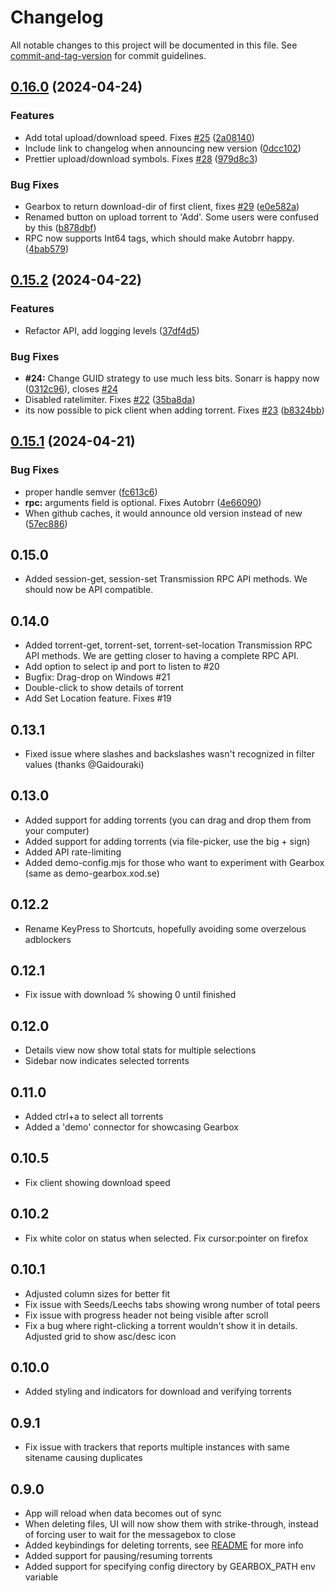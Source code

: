 # Changelog

All notable changes to this project will be documented in this file. See [commit-and-tag-version](https://github.com/absolute-version/commit-and-tag-version) for commit guidelines.

## [0.16.0](https://github.com/mikabytes/gearbox/compare/v0.15.2...v0.16.0) (2024-04-24)


### Features

* Add total upload/download speed. Fixes [#25](https://github.com/mikabytes/gearbox/issues/25) ([2a08140](https://github.com/mikabytes/gearbox/commit/2a081400f106c4e4b7aa145b2f25dc045a04ef28))
* Include link to changelog when announcing new version ([0dcc102](https://github.com/mikabytes/gearbox/commit/0dcc1026b09e600325a634836457ce54980fafb5))
* Prettier upload/download symbols. Fixes [#28](https://github.com/mikabytes/gearbox/issues/28) ([979d8c3](https://github.com/mikabytes/gearbox/commit/979d8c313c8a84a194ea6aa53774227f9cd85e3a))


### Bug Fixes

* Gearbox to return download-dir of first client, fixes [#29](https://github.com/mikabytes/gearbox/issues/29) ([e0e582a](https://github.com/mikabytes/gearbox/commit/e0e582a20c1b2825b65802af9c78314b9e0caa7e))
* Renamed button on upload torrent to 'Add'. Some users were confused by this ([b878dbf](https://github.com/mikabytes/gearbox/commit/b878dbfbe10ebd2cd89b9e8615d914d5e58a4201))
* RPC now supports Int64 tags, which should make Autobrr happy. ([4bab579](https://github.com/mikabytes/gearbox/commit/4bab579f08a3f4e21e46ea780bddd16bfc8c45ea))

## [0.15.2](https://github.com/mikabytes/gearbox/compare/v0.15.1...v0.15.2) (2024-04-22)


### Features

* Refactor API, add logging levels ([37df4d5](https://github.com/mikabytes/gearbox/commit/37df4d581f66f473cb160ca776b14743ef3e02c3))


### Bug Fixes

* **#24:** Change GUID strategy to use much less bits. Sonarr is happy now ([0312c96](https://github.com/mikabytes/gearbox/commit/0312c96c26ebad7ab191e219a83c76cab2d65b69)), closes [#24](https://github.com/mikabytes/gearbox/issues/24)
* Disabled ratelimiter. Fixes [#22](https://github.com/mikabytes/gearbox/issues/22) ([35ba8da](https://github.com/mikabytes/gearbox/commit/35ba8daf601cf0a46b6e7f1c7c3e643191c42c9e))
* its now possible to pick client when adding torrent. Fixes [#23](https://github.com/mikabytes/gearbox/issues/23) ([b8324bb](https://github.com/mikabytes/gearbox/commit/b8324bba9467bf1e989cd40b0dceb4ffb1faf248))

## [0.15.1](https://github.com/mikabytes/gearbox/compare/v0.15.0...v0.15.1) (2024-04-21)


### Bug Fixes

* proper handle semver ([fc613c6](https://github.com/mikabytes/gearbox/commit/fc613c68a257ea15a516c04876c6b41ed9ebfb91))
* **rpc:** arguments field is optional. Fixes Autobrr ([4e66090](https://github.com/mikabytes/gearbox/commit/4e660901dca2960ea15620dc7b8028a6e5283563))
* When github caches, it would announce old version instead of new ([57ec886](https://github.com/mikabytes/gearbox/commit/57ec88610e238db24c06dd107f85476f5dc51d00))

## 0.15.0

- Added session-get, session-set Transmission RPC API methods. We should now be API compatible.

## 0.14.0

- Added torrent-get, torrent-set, torrent-set-location Transmission RPC API methods. We are getting closer to having a complete RPC API.
- Add option to select ip and port to listen to #20
- Bugfix: Drag-drop on Windows #21
- Double-click to show details of torrent
- Add Set Location feature. Fixes #19

## 0.13.1

- Fixed issue where slashes and backslashes wasn't recognized in filter values (thanks @Gaidouraki)

## 0.13.0

- Added support for adding torrents (you can drag and drop them from your computer)
- Added support for adding torrents (via file-picker, use the big + sign)
- Added API rate-limiting
- Added demo-config.mjs for those who want to experiment with Gearbox (same as demo-gearbox.xod.se)

## 0.12.2

- Rename KeyPress to Shortcuts, hopefully avoiding some overzelous adblockers

## 0.12.1

- Fix issue with download % showing 0 until finished

## 0.12.0

- Details view now show total stats for multiple selections
- Sidebar now indicates selected torrents

## 0.11.0

- Added ctrl+a to select all torrents
- Added a 'demo' connector for showcasing Gearbox

## 0.10.5

- Fix client showing download speed

## 0.10.2

- Fix white color on status when selected. Fix cursor:pointer on firefox

## 0.10.1

- Adjusted column sizes for better fit
- Fix issue with Seeds/Leechs tabs showing wrong number of total peers
- Fix issue with progress header not being visible after scroll
- Fix a bug where right-clicking a torrent wouldn't show it in details. Adjusted grid to show asc/desc icon

## 0.10.0

- Added styling and indicators for download and verifying torrents

## 0.9.1

- Fix issue with trackers that reports multiple instances with same sitename causing duplicates

## 0.9.0

- App will reload when data becomes out of sync
- When deleting files, UI will now show them with strike-through, instead of forcing user to wait for the messagebox to close
- Added keybindings for deleting torrents, see [README](README.md) for more info
- Added support for pausing/resuming torrents
- Added support for specifying config directory by GEARBOX_PATH env variable

